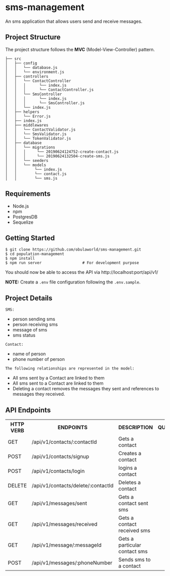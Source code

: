 # sms-management
An sms application that allows users send and receive messages.

## Project Structure

The project structure follows the **MVC** (Model-View-Controller) pattern.
```
├── src
│   ├── config
│   │   └── database.js
│   │   └── environment.js
│   ├── controllers
│   │   └── ContactController
│   │   │      └── index.js
│   │   │      └── ContactController.js
│   │   └── SmsController
│   │   │      └── index.js
│   │   │      └── SmsController.js
│   │   └── index.js
│   ├── helpers
│   │   └── Error.js
│   ├── index.js
│   ├── middlewares
│   │   └── ContactValidator.js
│   │   └── SmsValidator.js
│   │   └── TokenValidator.js
│   ├── database
│   │   └── migrations
│   │   │     └── 20190624124752-create-contact.js
│   │   │     └── 20190624132504-create-sms.js
│   │   └── seeders
│   │   └── models
│   │        └── index.js
│   │        └── contact.js
│   │        └── sms.js

```

## Requirements

* Node.js
* npm
* PostgresDB
* Sequelize

## Getting Started

```
$ git clone https://github.com/obulaworld/sms-management.git
$ cd population-management
$ npm install
$ npm run server                  # For development purpose
```

You should now be able to access the API via http://localhost:port/api/v1/

**NOTE:** Create a `.env` file configuration following the `.env.sample`.

## Project Details
`SMS:`
 - person sending sms
 - person receiving sms
 - message of sms
 - sms status

`Contact:`
- name of person
- phone number of person

`The following relationships are represented in the model:`
- All sms sent by a Contact are linked to them
- All sms sent to a Contact are linked to them
- Deleting a contact removes the messages they sent and references to messages they received.

## API Endpoints

<table>
<tr><th>HTTP VERB</th><th>ENDPOINTS</th><th>DESCRIPTION</th><th>QUERY</th></tr>
<tr><td>GET</td><td>/api/v1/contacts/:contactId</td><td>Gets a contact</td><td></td></tr>
<tr><td>POST</td><td>/api/v1/contacts/signup</td><td>Creates a contact</td><td></td></tr>
<tr><td>POST</td><td>/api/v1/contacts/login</td><td>logins a contact</td><td></td></tr>
<tr><td>DELETE</td><td>/api/v1/contacts/delete/:contactId</td><td>Deletes a contact</td><td></td></tr>
<tr><td>GET</td><td>/api/v1/messages/sent</td><td>Gets a contact sent sms</td><td></td></tr>
<tr><td>GET</td><td>/api/v1/messages/received</td><td>Gets a contact received sms</td><td></td></tr>
<tr><td>GET</td><td>/api/v1/message/:messageId</td><td>Gets a particular contact sms</td><td></td></tr>
<tr><td>POST</td><td>/api/v1/messages/:phoneNumber</td><td>Sends sms to a contact</td><td></td></tr>

